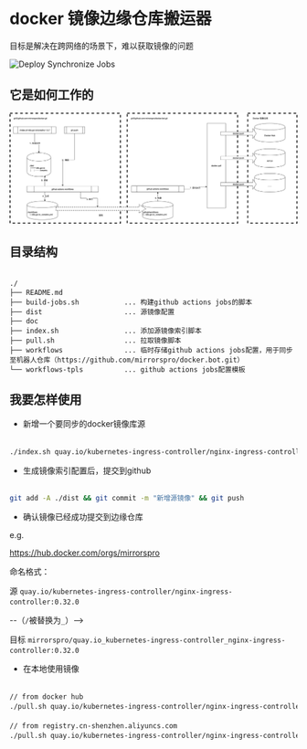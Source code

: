 # docker 镜像边缘仓库搬运器
目标是解决在跨网络的场景下，难以获取镜像的问题

![Deploy Synchronize Jobs](https://github.com/mirrorspro/docker/workflows/.github/workflows/Deploy%20Synchronize%20Jobs/badge.svg)



## 它是如何工作的

![](./doc/mirrorspro_docker.jpg)

## 目录结构

```

./
├── README.md
├── build-jobs.sh           ... 构建github actions jobs的脚本
├── dist                    ... 源镜像配置
├── doc                     
├── index.sh                ... 添加源镜像索引脚本
├── pull.sh                 ... 拉取镜像脚本
├── workflows               ... 临时存储github actions jobs配置，用于同步至机器人仓库（https://github.com/mirrorspro/docker.bot.git）
└── workflows-tpls          ... github actions jobs配置模板

```

## 我要怎样使用

* 新增一个要同步的docker镜像库源


```bash

./index.sh quay.io/kubernetes-ingress-controller/nginx-ingress-controller 0.32.0

```

* 生成镜像索引配置后，提交到github

```bash

git add -A ./dist && git commit -m "新增源镜像" && git push

```

* 确认镜像已经成功提交到边缘仓库

e.g. 

https://hub.docker.com/orgs/mirrorspro

命名格式：

源 `quay.io/kubernetes-ingress-controller/nginx-ingress-controller:0.32.0`

--（`/`被替换为`_`）-->

目标 `mirrorspro/quay.io_kubernetes-ingress-controller_nginx-ingress-controller:0.32.0`


* 在本地使用镜像

```bash

// from docker hub
./pull.sh quay.io/kubernetes-ingress-controller/nginx-ingress-controller 0.32.0

// from registry.cn-shenzhen.aliyuncs.com 
./pull.sh quay.io/kubernetes-ingress-controller/nginx-ingress-controller 0.32.0 registry.cn-shenzhen.aliyuncs.com

```








